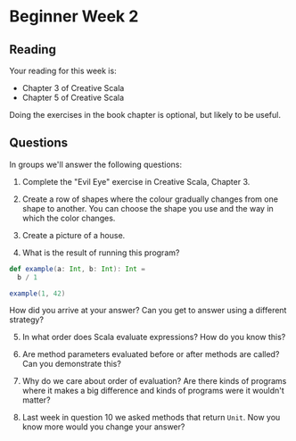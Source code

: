 # Beginner Week 2

## Reading

Your reading for this week is:

- Chapter 3 of Creative Scala
- Chapter 5 of Creative Scala

Doing the exercises in the book chapter is optional, but likely to be useful.


## Questions

In groups we'll answer the following questions:


1. Complete the "Evil Eye" exercise in Creative Scala, Chapter 3.


2. Create a row of shapes where the colour gradually changes from one shape to another. You can choose the shape you use and the way in which the color changes.


3. Create a picture of a house.


4. What is the result of running this program?

```scala
def example(a: Int, b: Int): Int = 
  b / 1

example(1, 42)
```

How did you arrive at your answer? Can you get to answer using a different strategy?


5. In what order does Scala evaluate expressions? How do you know this?


6. Are method parameters evaluated before or after methods are called? Can you demonstrate this?


7. Why do we care about order of evaluation? Are there kinds of programs where it makes a big difference and kinds of programs were it wouldn't matter?


8. Last week in question 10 we asked methods that return `Unit`. Now you know more would you change your answer?
